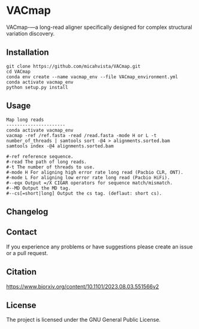 # VACmap
VACmap-—a long-read aligner specifically designed for complex structural variation discovery.


Installation
------------

    git clone https://github.com/micahvista/VACmap.git
    cd VACmap
    conda env create --name vacmap_env --file VACmap_environment.yml
    conda activate vacmap_env
    python setup.py install

Usage
----------------------    
    
    Map long reads
    ----------------------
    conda activate vacmap_env
    vacmap -ref /ref.fasta -read /read.fasta -mode H or L -t number_of_threads | samtools sort -@4 > alignments.sorted.bam
    samtools index -@4 alignments.sorted.bam
    
    #-ref reference sequence. 
    #-read The path of long reads. 
    #-t The number of threads to use. 
    #-mode H For aligning high error rate long read (Pacbio CLR, ONT). 
    #-mode L For aligning low error rate long read (Pacbio HiFi). 
    #--eqx Output =/X CIGAR operators for sequence match/mismatch.
    #--MD Output the MD tag.
    #--cs[=short|long] Output the cs tag. (deflaut: short cs).
    






Changelog
---------


Contact
-------

If you experience any problems or have suggestions please create an issue or a pull request.

Citation
---------

https://www.biorxiv.org/content/10.1101/2023.08.03.551566v2

License
-------

The project is licensed under the GNU General Public License.
